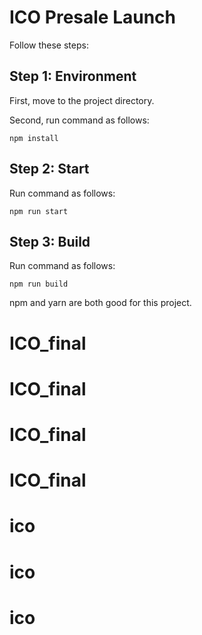 # ICO Presale Launch

Follow these steps:

## Step 1: Environment

First, move to the project directory.

Second, run command as follows:

`npm install`

## Step 2: Start

Run command as follows:

`npm run start`

## Step 3: Build

Run command as follows:

`npm run build`

npm and yarn are both good for this project.
# ICO_final
# ICO_final
# ICO_final
# ICO_final
# ico
# ico
# ico
